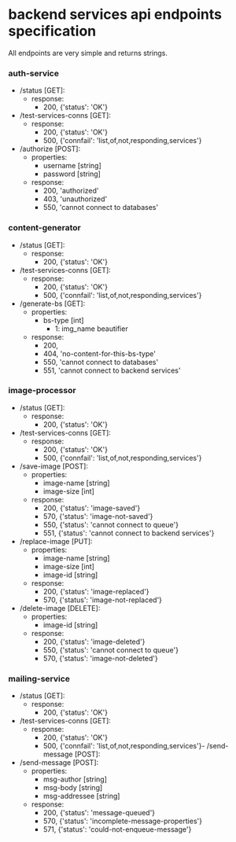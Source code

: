 # backend services api endpoints specification

All endpoints are very simple and returns strings.

### auth-service

- /status [GET]:
    - response:
        - 200, {'status': 'OK'}
- /test-services-conns [GET]:
    - response:
        - 200, {'status': 'OK'}
        - 500, {'connfail': 'list,of,not,responding,services'}
- /authorize [POST]:
    - properties:
        - username [string]
        - password [string]
    - response:
        - 200, 'authorized'
        - 403, 'unauthorized'
        - 550, 'cannot connect to databases'

### content-generator

- /status [GET]:
    - response:
        - 200, {'status': 'OK'}
- /test-services-conns [GET]:
    - response:
        - 200, {'status': 'OK'}
        - 500, {'connfail': 'list,of,not,responding,services'}
- /generate-bs [GET]:
    - properties:
        - bs-type [int]
            - 1: img_name beautifier
    - response:
        - 200, <content-value>
        - 404, 'no-content-for-this-bs-type'
        - 550, 'cannot connect to databases'
        - 551, 'cannot connect to backend services'

### image-processor

- /status [GET]:
    - response:
        - 200, {'status': 'OK'}
- /test-services-conns [GET]:
    - response:
        - 200, {'status': 'OK'}
        - 500, {'connfail': 'list,of,not,responding,services'}
- /save-image [POST]:
    - properties:
        - image-name [string]
        - image-size [int]
    - response:
        - 200, {'status': 'image-saved'}
        - 570, {'status': 'image-not-saved'}
        - 550, {'status': 'cannot connect to queue'}
        - 551, {'status': 'cannot connect to backend services'}
- /replace-image [PUT]:
    - properties:
        - image-name [string]
        - image-size [int]
        - image-id [string]
    - response:
        - 200, {'status': 'image-replaced'}
        - 570, {'status': 'image-not-replaced'}
- /delete-image [DELETE]:
    - properties:
        - image-id [string]
    - response:
        - 200, {'status': 'image-deleted'}
        - 550, {'status': 'cannot connect to queue'}
        - 570, {'status': 'image-not-deleted'}

### mailing-service

- /status [GET]:
    - response:
        - 200, {'status': 'OK'}
- /test-services-conns [GET]:
    - response:
        - 200, {'status': 'OK'}
        - 500, {'connfail': 'list,of,not,responding,services'}- /send-message [POST]:
- /send-message [POST]:
    - properties:
        - msg-author [string]
        - msg-body [string]
        - msg-addressee [string]
    - response:
        - 200, {'status': 'message-queued'}
        - 570, {'status': 'incomplete-message-properties'}
        - 571, {'status': 'could-not-enqueue-message'}